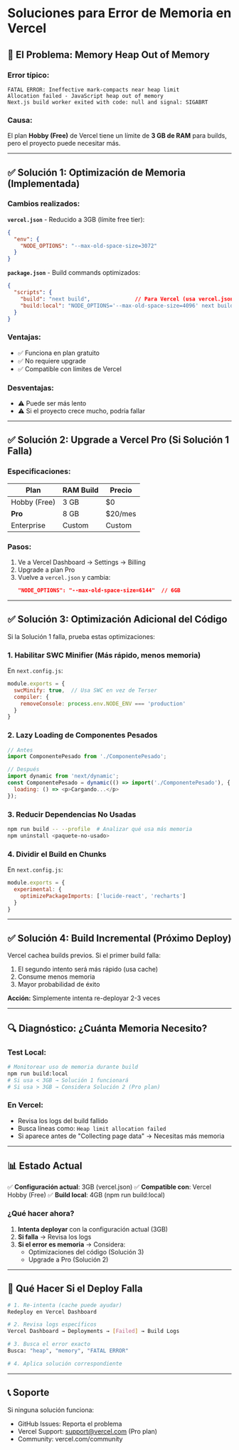 # Soluciones para Error de Memoria en Vercel

## 🔴 El Problema: Memory Heap Out of Memory

### Error típico:
```
FATAL ERROR: Ineffective mark-compacts near heap limit
Allocation failed - JavaScript heap out of memory
Next.js build worker exited with code: null and signal: SIGABRT
```

### Causa:
El plan **Hobby (Free)** de Vercel tiene un límite de **3 GB de RAM** para builds, pero el proyecto puede necesitar más.

---

## ✅ Solución 1: Optimización de Memoria (Implementada)

### Cambios realizados:

**`vercel.json`** - Reducido a 3GB (límite free tier):
```json
{
  "env": {
    "NODE_OPTIONS": "--max-old-space-size=3072"
  }
}
```

**`package.json`** - Build commands optimizados:
```json
{
  "scripts": {
    "build": "next build",              // Para Vercel (usa vercel.json)
    "build:local": "NODE_OPTIONS='--max-old-space-size=4096' next build"  // Para local
  }
}
```

### Ventajas:
- ✅ Funciona en plan gratuito
- ✅ No requiere upgrade
- ✅ Compatible con límites de Vercel

### Desventajas:
- ⚠️ Puede ser más lento
- ⚠️ Si el proyecto crece mucho, podría fallar

---

## ✅ Solución 2: Upgrade a Vercel Pro (Si Solución 1 Falla)

### Especificaciones:

| Plan | RAM Build | Precio |
|------|-----------|--------|
| Hobby (Free) | 3 GB | $0 |
| **Pro** | 8 GB | $20/mes |
| Enterprise | Custom | Custom |

### Pasos:
1. Ve a Vercel Dashboard → Settings → Billing
2. Upgrade a plan Pro
3. Vuelve a `vercel.json` y cambia:
   ```json
   "NODE_OPTIONS": "--max-old-space-size=6144"  // 6GB
   ```

---

## ✅ Solución 3: Optimización Adicional del Código

Si la Solución 1 falla, prueba estas optimizaciones:

### 1. **Habilitar SWC Minifier (Más rápido, menos memoria)**

En `next.config.js`:
```javascript
module.exports = {
  swcMinify: true,  // Usa SWC en vez de Terser
  compiler: {
    removeConsole: process.env.NODE_ENV === 'production'
  }
}
```

### 2. **Lazy Loading de Componentes Pesados**

```javascript
// Antes
import ComponentePesado from './ComponentePesado';

// Después
import dynamic from 'next/dynamic';
const ComponentePesado = dynamic(() => import('./ComponentePesado'), {
  loading: () => <p>Cargando...</p>
});
```

### 3. **Reducir Dependencias No Usadas**

```bash
npm run build -- --profile  # Analizar qué usa más memoria
npm uninstall <paquete-no-usado>
```

### 4. **Dividir el Build en Chunks**

En `next.config.js`:
```javascript
module.exports = {
  experimental: {
    optimizePackageImports: ['lucide-react', 'recharts']
  }
}
```

---

## ✅ Solución 4: Build Incremental (Próximo Deploy)

Vercel cachea builds previos. Si el primer build falla:

1. El segundo intento será más rápido (usa cache)
2. Consume menos memoria
3. Mayor probabilidad de éxito

**Acción:** Simplemente intenta re-deployar 2-3 veces

---

## 🔍 Diagnóstico: ¿Cuánta Memoria Necesito?

### Test Local:
```bash
# Monitorear uso de memoria durante build
npm run build:local
# Si usa < 3GB → Solución 1 funcionará
# Si usa > 3GB → Considera Solución 2 (Pro plan)
```

### En Vercel:
- Revisa los logs del build fallido
- Busca líneas como: `Heap limit allocation failed`
- Si aparece antes de "Collecting page data" → Necesitas más memoria

---

## 📊 Estado Actual

✅ **Configuración actual**: 3GB (vercel.json)
✅ **Compatible con**: Vercel Hobby (Free)
✅ **Build local**: 4GB (npm run build:local)

### ¿Qué hacer ahora?

1. **Intenta deployar** con la configuración actual (3GB)
2. **Si falla** → Revisa los logs
3. **Si el error es memoria** → Considera:
   - Optimizaciones del código (Solución 3)
   - Upgrade a Pro (Solución 2)

---

## 🚨 Qué Hacer Si el Deploy Falla

```bash
# 1. Re-intenta (cache puede ayudar)
Redeploy en Vercel Dashboard

# 2. Revisa logs específicos
Vercel Dashboard → Deployments → [Failed] → Build Logs

# 3. Busca el error exacto
Busca: "heap", "memory", "FATAL ERROR"

# 4. Aplica solución correspondiente
```

---

## 📞 Soporte

Si ninguna solución funciona:
- GitHub Issues: Reporta el problema
- Vercel Support: support@vercel.com (Pro plan)
- Community: vercel.com/community
